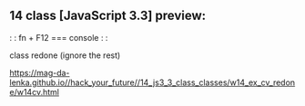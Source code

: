 ## 14 class [JavaScript 3.3] preview:

: : fn + F12 === console : : 


class redone (ignore the rest) 

https://mag-da-lenka.github.io//hack_your_future//14_js3_3_class_classes/w14_ex_cv_redone/w14cv.html


